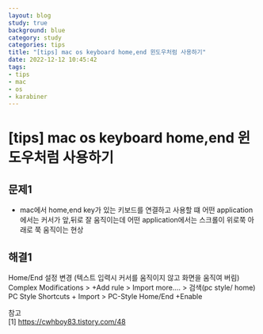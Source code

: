 ```yaml
---
layout: blog
study: true
background: blue
category: study
categories: tips
title: "[tips] mac os keyboard home,end 윈도우처럼 사용하기"
date: 2022-12-12 10:45:42
tags:
- tips
- mac
- os
- karabiner
---
```


# [tips] mac os keyboard home,end 윈도우처럼 사용하기

## 문제1
- mac에서 home,end key가 있는 키보드를 연결하고 사용할 떄 어떤 application에서는 커서가 앞,뒤로 잘 움직이는데 어떤 application에서는 스크롤이 위로쭉 아래로 쭉 움직이는 현상

## 해결1
Home/End 설정 변경 (텍스트 입력시 커서를 움직이지 않고 화면을 움직여 버림)  
Complex Modifications > +Add rule > Import more.... > 검색(pc style/ home)  
PC Style Shortcuts + Import > PC-Style Home/End +Enable 




  
참고  
[1] https://cwhboy83.tistory.com/48



